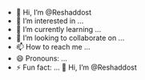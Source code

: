 - 👋 Hi, I’m @Reshaddost
- 👀 I’m interested in ...
- 🌱 I’m currently learning ...
- 💞️ I’m looking to collaborate on ...
- 📫 How to reach me ...
- 😄 Pronouns: ...
- ⚡ Fun fact: ...
👋 Hi, I’m @Reshaddost
<!---
Reshaddost/Reshaddost is a ✨ special ✨ repository because its `README.md` (this file) appears on your GitHub profile.
You can click the Preview link to take a look at your changes.
--->
